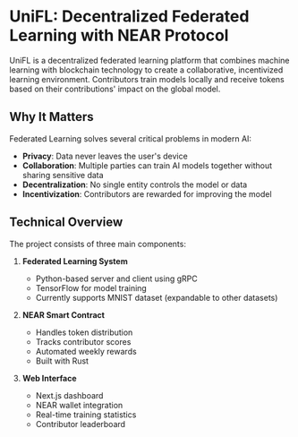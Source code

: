 # UniFL: Decentralized Federated Learning with NEAR Protocol

UniFL is a decentralized federated learning platform that combines machine learning with blockchain technology to create a collaborative, incentivized learning environment. Contributors train models locally and receive tokens based on their contributions' impact on the global model.

## Why It Matters

Federated Learning solves several critical problems in modern AI:

- **Privacy**: Data never leaves the user's device
- **Collaboration**: Multiple parties can train AI models together without sharing sensitive data
- **Decentralization**: No single entity controls the model or data
- **Incentivization**: Contributors are rewarded for improving the model

## Technical Overview

The project consists of three main components:

1. **Federated Learning System**
   - Python-based server and client using gRPC
   - TensorFlow for model training
   - Currently supports MNIST dataset (expandable to other datasets)

2. **NEAR Smart Contract**
   - Handles token distribution
   - Tracks contributor scores
   - Automated weekly rewards
   - Built with Rust

3. **Web Interface**
   - Next.js dashboard
   - NEAR wallet integration
   - Real-time training statistics
   - Contributor leaderboard
